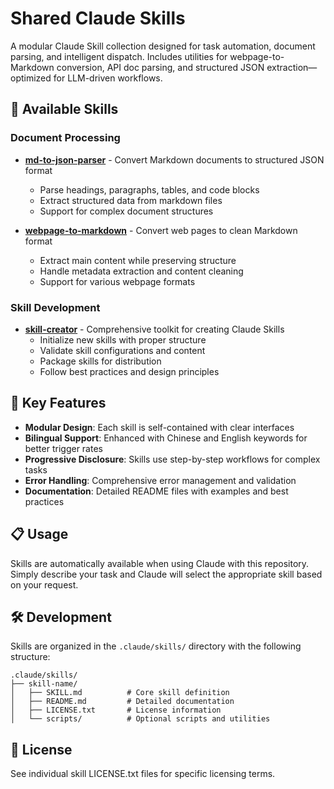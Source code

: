 # Shared Claude Skills

A modular Claude Skill collection designed for task automation, document parsing, and intelligent dispatch. Includes utilities for webpage-to-Markdown conversion, API doc parsing, and structured JSON extraction—optimized for LLM-driven workflows.

## 🚀 Available Skills

### Document Processing

- **[md-to-json-parser](.claude/skills/md-to-json-parser/README.md)** - Convert Markdown documents to structured JSON format

  - Parse headings, paragraphs, tables, and code blocks
  - Extract structured data from markdown files
  - Support for complex document structures
- **[webpage-to-markdown](.claude/skills/webpage-to-markdown/README.md)** - Convert web pages to clean Markdown format

  - Extract main content while preserving structure
  - Handle metadata extraction and content cleaning
  - Support for various webpage formats

### Skill Development

- **[skill-creator](.claude/skills/skill-creator/README.md)** - Comprehensive toolkit for creating Claude Skills
  - Initialize new skills with proper structure
  - Validate skill configurations and content
  - Package skills for distribution
  - Follow best practices and design principles

## 🎯 Key Features

- **Modular Design**: Each skill is self-contained with clear interfaces
- **Bilingual Support**: Enhanced with Chinese and English keywords for better trigger rates
- **Progressive Disclosure**: Skills use step-by-step workflows for complex tasks
- **Error Handling**: Comprehensive error management and validation
- **Documentation**: Detailed README files with examples and best practices

## 📋 Usage

Skills are automatically available when using Claude with this repository. Simply describe your task and Claude will select the appropriate skill based on your request.

## 🛠️ Development

Skills are organized in the `.claude/skills/` directory with the following structure:

```
.claude/skills/
├── skill-name/
│   ├── SKILL.md          # Core skill definition
│   ├── README.md         # Detailed documentation
│   ├── LICENSE.txt       # License information
│   └── scripts/          # Optional scripts and utilities
```

## 📄 License

See individual skill LICENSE.txt files for specific licensing terms.
